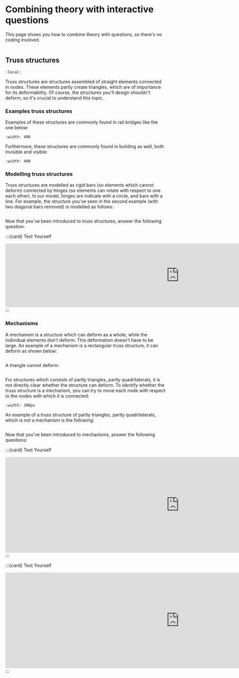 # Combining theory with interactive questions

This page shows you how to combine theory with questions, so there's no coding involved.

```{index} Truss structures
```
## Truss structures

```{contents}
:local:
```

Truss structures are structures assembled of straight elements connected in nodes. These elements partly create triangles, which are of importance for its deformability. Of course, the structures you'll design shouldn't deform, so it's crucial to understand this topic.

### Examples truss structures
Examples of these structures are commonly found in rail bridges like the one below:

```{figure} theory_questions_images/pic0.jpg
:width: 400
```
Furthermore, these structures are commonly found in building as well, both invisible and visible:

```{figure} theory_questions_images/pic1.jpg
:width: 400
```

### Modelling truss structures
Truss structures are modelled as rigid bars (so elements which cannot deform) connected by hinges (so elements can rotate with respect to one each other). In our model, hinges are indicate with a circle, and bars with a line. For example, the structure you've seen in the second example (with two diagonal bars removed) is modelled as follows:

```{figure} theory_questions_images/Truss1.svg
```

Now that you've been introduced to truss structures, answer the following question:

:::{card} Test Yourself
<iframe src="https://tudelft.h5p.com/content/1291910926067816717/embed" aria-label="Modelling truss structures" width="1088" height="200" frameborder="0" allowfullscreen="allowfullscreen" allow="autoplay *; geolocation *; microphone *; camera *; midi *; encrypted-media *"></iframe><script src="https://tudelft.h5p.com/js/h5p-resizer.js" charset="UTF-8"></script>
:::

### Mechanisms
A mechanism is a structure which can deform as a whole, while the individual elements don't deform. This deformation doesn't have to be large. An example of a mechanism is a rectangular truss structure, it can deform as shown below:
```{figure} theory_questions_images/rectangle.svg
```
A triangle cannot deform:
```{figure} theory_questions_images/triangle.svg
```
For structures which consists of partly triangles, partly quadrilaterals, it is not directly clear whether the structure can deform. To identify whether the truss structure is a mechanism, you can try to move each node with respect to the nodes with which it is connected:

```{figure} theory_questions_images/gifje.gif
:width: 300px
```
An example of a truss structure of partly triangles, partly quadrilaterals, which is not a mechanism is the following:
```{figure} theory_questions_images/structure3.svg
```
Now that you've been introduced to mechanisms, answer the following questions:

:::{card} Test Yourself
<iframe src="https://tudelft.h5p.com/content/1291910957230324507/embed" aria-label="Truss structures and mechanism" width="1088" height="300  " frameborder="0" allowfullscreen="allowfullscreen" allow="autoplay *; geolocation *; microphone *; camera *; midi *; encrypted-media *"></iframe><script src="https://tudelft.h5p.com/js/h5p-resizer.js" charset="UTF-8"></script>
:::

:::{card} Test Yourself
<iframe src="https://tudelft.h5p.com/content/1291910962551764997/embed" aria-label="Truss structures and mechanims 2" width="1088" height="300" frameborder="0" allowfullscreen="allowfullscreen" allow="autoplay *; geolocation *; microphone *; camera *; midi *; encrypted-media *"></iframe><script src="https://tudelft.h5p.com/js/h5p-resizer.js" charset="UTF-8"></script>
:::